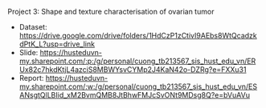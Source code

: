 Project 3: Shape and texture characterisation of ovarian tumor
  - Dataset: https://drive.google.com/drive/folders/1HdCzP1zCtivI9AEbs8WtQcadzkdPtK_L?usp=drive_link
  - Slide: https://husteduvn-my.sharepoint.com/:p:/g/personal/cuong_tb213567_sis_hust_edu_vn/ERUx82c7hkdKtjL4azciS8MBWYsvCYMp2J4KaN42o-DZRg?e=FXXu31
  - Report: https://husteduvn-my.sharepoint.com/:w:/g/personal/cuong_tb213567_sis_hust_edu_vn/ESANsgtQlLBIid_xM2BvmQMB8JtBhwFMJcSvONt9MDsg8Q?e=bVuAVu
